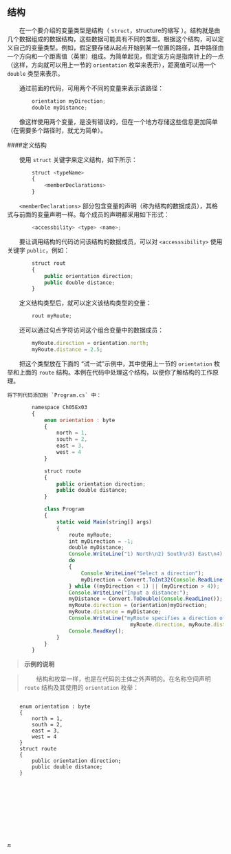 ## 结构

&emsp;&emsp;在一个要介绍的变量类型是结构（ `struct`，structure的缩写 ）。结构就是由几个数据组成的数据结构，这些数据可能具有不同的类型。根据这个结构，可以定义自己的变量类型。例如，假定要存储从起点开始到某一位置的路径，其中路径由一个方向和一个距离值（英里）组成。为简单起见，假定该方向是指南针上的一点（这样，方向就可以用上一节的 `orientation` 枚举来表示），距离值可以用一个 `double` 类型来表示。

&emsp;&emsp;通过前面的代码，可用两个不同的变量来表示该路径：

```javascript
        orientation myDirection;
        double myDistance;
```
&emsp;&emsp;像这样使用两个变量，是没有错误的，但在一个地方存储这些信息更加简单（在需要多个路径时，就尤为简单）。


####定义结构

&emsp;&emsp;使用 `struct` 关键字来定义结构，如下所示：

```javascript
        struct <typeName>
        {
            <memberDeclarations>
        }
```

&emsp;&emsp;`<memberDeclarations>` 部分包含变量的声明（称为结构的数据成员），其格式与前面的变量声明一样。每个成员的声明都采用如下形式：

```javascript
        <accessbility> <type> <name>;
```

&emsp;&emsp;要让调用结构的代码访问该结构的数据成员，可以对 `<accesssibility>` 使用关键字 `public`，例如：

```javascript
        struct rout
        {
            public orientation direction;
            public double distance;
        }
```

&emsp;&emsp;定义结构类型后，就可以定义该结构类型的变量：

```javascript
        rout myRoute;
```

&emsp;&emsp;还可以通过句点字符访问这个组合变量中的数据成员：

```javascript
        myRoute.direction = orientation.north;
        myRoute.distance = 2.5;
```

&emsp;&emsp;把这个类型放在下面的 “试一试”示例中，其中使用上一节的 `orientation` 枚举和上面的 `route` 结构。本例在代码中处理这个结构，以便你了解结构的工作原理。

    将下列代码添加到 `Program.cs` 中：

```javascript
        namespace Ch05Ex03
        {
            enum orientation : byte
            {
                north = 1,
                south = 2,
                east = 3,
                west = 4
            }

            struct route
            {
                public orientation direction;
                public double distance;
            }

            class Program
            {
                static void Main(string[] args)
                {
                    route myRoute;
                    int myDirection = -1;
                    double myDistance;
                    Console.WriteLine("1) North\n2) South\n3) East\n4) West");
                    do
                    {
                        Console.WriteLine("Select a direction");
                        myDirection = Convert.ToInt32(Console.ReadLine());
                    } while ((myDirection < 1) || (myDirection > 4));
                    Console.WriteLine("Input a distance:");
                    myDistance = Convert.ToDouble(Console.ReadLine());
                    myRoute.direction = (orientation)myDirection;
                    myRoute.distance = myDistance;
                    Console.WriteLine("myRoute specifies a direction of {0} and a distance of {1}", 
                                        myRoute.direction, myRoute.distance);
                    Console.ReadKey();
                }
            }
        }
```

>**示例的说明**

>&emsp;&emsp;结构和枚举一样，也是在代码的主体之外声明的。在名称空间声明 `route` 结构及其使用的 `orientation` 枚举：

>```javascript
        enum orientation : byte
        {
            north = 1,
            south = 2,
            east = 3,
            west = 4
        }
        struct route
        {
            public orientation direction;
            public double distance;
        }
```










🔚